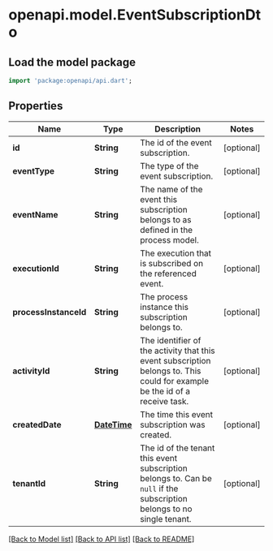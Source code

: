 # openapi.model.EventSubscriptionDto

## Load the model package
```dart
import 'package:openapi/api.dart';
```

## Properties
Name | Type | Description | Notes
------------ | ------------- | ------------- | -------------
**id** | **String** | The id of the event subscription. | [optional] 
**eventType** | **String** | The type of the event subscription. | [optional] 
**eventName** | **String** | The name of the event this subscription belongs to as defined in the process model. | [optional] 
**executionId** | **String** | The execution that is subscribed on the referenced event. | [optional] 
**processInstanceId** | **String** | The process instance this subscription belongs to. | [optional] 
**activityId** | **String** | The identifier of the activity that this event subscription belongs to. This could for example be the id of a receive task. | [optional] 
**createdDate** | [**DateTime**](DateTime.md) | The time this event subscription was created. | [optional] 
**tenantId** | **String** | The id of the tenant this event subscription belongs to. Can be `null` if the subscription belongs to no single tenant. | [optional] 

[[Back to Model list]](../README.md#documentation-for-models) [[Back to API list]](../README.md#documentation-for-api-endpoints) [[Back to README]](../README.md)


